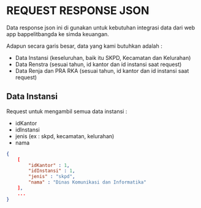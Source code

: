 # REQUEST RESPONSE JSON
Data response json ini di gunakan untuk kebutuhan integrasi data dari web app bappelitbangda ke simda keuangan.

Adapun secara garis besar, data yang kami butuhkan adalah :
- Data Instansi (keseluruhan, baik itu SKPD, Kecamatan dan Kelurahan)
- Data Renstra (sesuai tahun, id kantor dan id instansi saat request)
- Data Renja dan PRA RKA (sesuai tahun, id kantor dan id instansi saat request)

## Data Instansi
Request untuk mengambil semua data instansi :
- idKantor
- idInstansi
- jenis (ex : skpd, kecamatan, kelurahan)
- nama

```json
{
    [
        "idKantor" : 1,
        "idInstansi" : 1,
        "jenis" : "skpd",
        "nama" : "Dinas Komunikasi dan Informatika"
    ],
    ...
}
```
